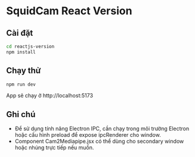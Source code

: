 # SquidCam React Version

## Cài đặt
```bash
cd reactjs-version
npm install
```

## Chạy thử
```bash
npm run dev
```

App sẽ chạy ở http://localhost:5173

## Ghi chú
- Để sử dụng tính năng Electron IPC, cần chạy trong môi trường Electron hoặc cấu hình preload để expose ipcRenderer cho window.
- Component Cam2Mediapipe.jsx có thể dùng cho secondary window hoặc nhúng trực tiếp nếu muốn.
